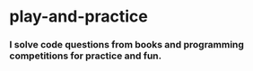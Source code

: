 # play-and-practice
### I solve code questions from books and programming competitions for practice and fun.
